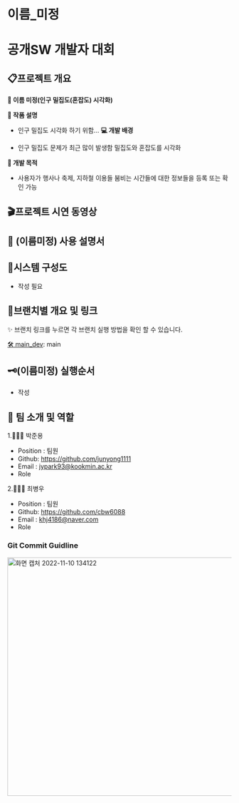 # 이름_미정

# 공개SW 개발자 대회 


## 📋프로젝트 개요

**👀 이름 미정(인구 밀집도(혼잡도) 시각화)**

**📖 작품 설명**

- 인구 밀집도 시각화 하기 위함...
**💻 개발 배경**

- 인구 밀집도 문제가 최근 많이 발생함 밀집도와 혼잡도를 시각화

**📌 개발 목적**

- 사용자가 행사나 축제, 지하철 이용들 붐비는 시간들에 대한 정보들을 등록 또는 확인 가능

## 🎬프로젝트 시연 동영상

 <div align="center">


</div>

## 📲 (이름미정) 사용 설명서

</div>

## 🔎시스템 구성도

- 작성 필요

## 📂브랜치별 개요 및 링크

✨ 브랜치 링크를 누르면 각 브랜치 실행 방법을 확인 할 수 있습니다.


[🛠 main_dev](https://github.com/Winter-Toy-Project/Winter-Toy-Project): main


## 🗝️(이름미정) 실행순서

- 작성

## 🦉 팀 소개 및 역할

1.👨🏾‍💻 박준용

- Position : 팀원
- Github: <https://github.com/junyong1111>
- Email : jypark93@kookmin.ac.kr
- Role

2.🧑🏻‍💻 최병우

- Position : 팀원
- Github: <https://github.com/cbw6088>
- Email : khj4186@naver.com
- Role



### Git Commit Guidline
<img width="535" alt="화면 캡처 2022-11-10 134122" src="https://user-images.githubusercontent.com/85275893/201002326-84ab80ac-af5f-4b58-b216-26341ddd6079.png">
